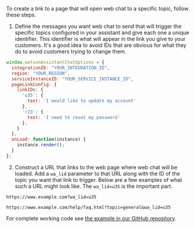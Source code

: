 To create a link to a page that will open web chat to a specific topic, follow these steps.

1. Define the messages you want web chat to send that will trigger the specific topics configured in your assistant and give each one a unique identifier. This identifier is what will appear in the link you give to your customers. It's a good idea to avoid IDs that are obvious for what they do to avoid customers trying to change them.

```javascript
window.watsonAssistantChatOptions = {
  integrationID: "YOUR_INTEGRATION_ID",
  region: "YOUR_REGION",
  serviceInstanceID: "YOUR_SERVICE_INSTANCE_ID",
  pageLinkConfig: {
    linkIDs: {
      'u35': {
        text: 'I would like to update my account'
      },
      'r23': {
        text: 'I need to reset my password'
      },
    }
  },
  onLoad: function(instance) {
    instance.render();
  }
};
```

2. Construct a URL that links to the web page where web chat will be loaded. Add a `wa_lid` parameter to that URL along with the ID of the topic you want that link to trigger. Below are a few examples of what such a URL might look like. The `wa_lid=u35` is the important part.

```
https://www.example.com?wa_lid=u35
```
```
https://www.example.com/help/faq.html?topic=general&wa_lid=u35
```

For complete working code see [the example in our GitHub repository](https://github.com/watson-developer-cloud/assistant-toolkit/tree/master/integrations/webchat/examples/deep-linking).
